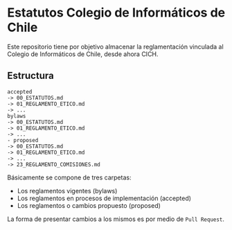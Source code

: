# Estatutos Colegio de Informáticos de Chile
Este repositorio tiene por objetivo almacenar la reglamentación vinculada al Colegio de Informáticos de Chile, desde 
ahora CICH.

## Estructura
```
accepted
-> 00_ESTATUTOS.md
-> 01_REGLAMENTO_ETICO.md
-> ...
bylaws
-> 00_ESTATUTOS.md
-> 01_REGLAMENTO_ETICO.md
-> ...
- proposed
-> 00_ESTATUTOS.md
-> 01_REGLAMENTO_ETICO.md
-> ...
-> 23_REGLAMENTO_COMISIONES.md
```

Básicamente se compone de tres carpetas:
* Los reglamentos vigentes (bylaws)
* Los reglamentos en procesos de implementación (accepted)
* Los reglamentos o cambios propuesto (proposed)

La forma de presentar cambios a los mismos es por medio de ``Pull Request``.